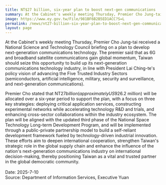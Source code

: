 ```yaml
---
title: NT$27 billion, six-year plan to boost next-gen communications
summary: At the Cabinet's weekly meeting Thursday, Premier Cho Jung-tai received a National Science and Technology Council briefing on a plan to develop next-generation communications technology.
image: https://www.ey.gov.tw/File/981BF6B2B5ED1ACC?S=L
permalink: /news/nt27-billion-six-year-plan-to-boost-next-gen-communications/
layout: page
---
```

At the Cabinet's weekly meeting Thursday, Premier Cho Jung-tai received a National Science and Technology Council briefing on a plan to develop next-generation communications technology. The premier said that as 6G and broadband satellite communications gain global momentum, Taiwan should seize this opportunity to build up its next-generation communications technology industry, in line with President Lai Ching-te's policy vision of advancing the Five Trusted Industry Sectors (semiconductors, artificial intelligence, military, security and surveillance, and next-generation communications).

Premier Cho stated that NT$27 billion (approximately US$926.2 million) will be allocated over a six-year period to support the plan, with a focus on three key strategies: deploying critical application services, constructing experimental networks while accelerating technology R&D and trials, and enhancing cross-sector collaborations within the industry ecosystem. The plan will be aligned with the updated third phase of the National Space Technology Long-term Development Program, and will be implemented through a public-private partnership model to build a self-reliant development framework fueled by technology-driven industrial innovation. These efforts aim to deepen international cooperation, strengthen Taiwan's strategic role in the global supply chain and enhance the influence of the nation's next-generation communications industry on international decision-making, thereby positioning Taiwan as a vital and trusted partner in the global democratic community.
<br/>
<br/>
Date: 2025-7-10
<br/>
Source: Department of Information Services, Executive Yuan
